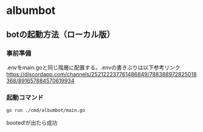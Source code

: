 # albumbot

## botの起動方法（ローカル版）

### 事前準備

.envをmain.goと同じ階層に配置する。.envの書きぶりは以下参考リンク
https://discordapp.com/channels/252122237761486849/788388972825018368/891657884570619934

### 起動コマンド

```sh
go run ./cmd/albumbot/main.go  
```

booted!が出たら成功
